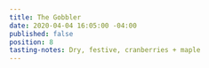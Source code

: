 ```yaml
---
title: The Gobbler
date: 2020-04-04 16:05:00 -04:00
published: false
position: 8
tasting-notes: Dry, festive, cranberries + maple
---
```


